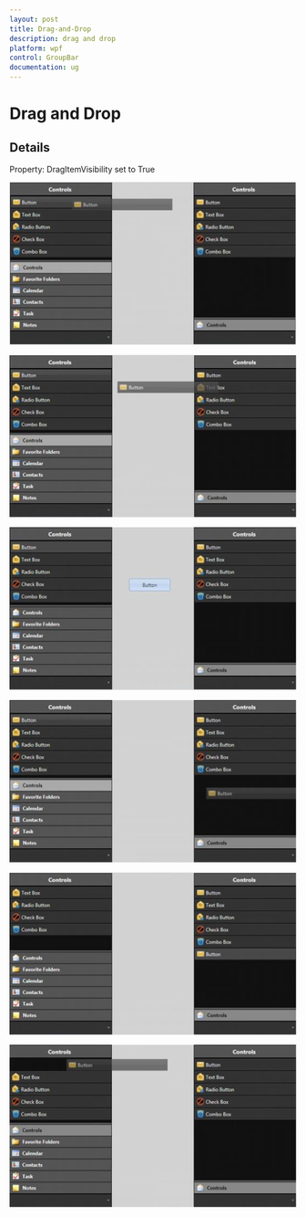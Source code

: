 ```yaml
---
layout: post
title: Drag-and-Drop
description: drag and drop
platform: wpf
control: GroupBar
documentation: ug
---
```


# Drag and Drop

## Details

Property: DragItemVisibility set to True



![](Drag-and-Drop_images/Drag-and-Drop_img1.jpeg)





![](Drag-and-Drop_images/Drag-and-Drop_img2.jpeg)







![](Drag-and-Drop_images/Drag-and-Drop_img3.jpeg)





![](Drag-and-Drop_images/Drag-and-Drop_img4.jpeg)





![](Drag-and-Drop_images/Drag-and-Drop_img5.jpeg)





![](Drag-and-Drop_images/Drag-and-Drop_img6.jpeg)



